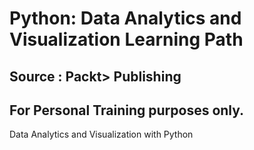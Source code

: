# Python: Data Analytics and Visualization Learning Path
## Source : Packt> Publishing 
## For Personal Training purposes only.

Data Analytics and Visualization with Python
